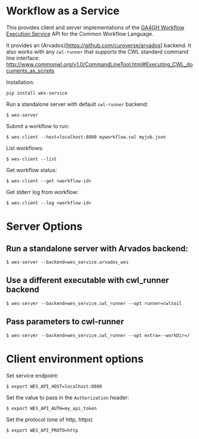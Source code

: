 # Workflow as a Service

This provides client and server implementations of the [GA4GH Workflow
Execution Service](https://github.com/ga4gh/workflow-execution-schemas) API for
the Common Workflow Language.

It provides an (Arvados)[https://github.com/curoverse/arvados] backend.  It
also works with any `cwl-runner` that supports the CWL standard command line
interface: http://www.commonwl.org/v1.0/CommandLineTool.html#Executing_CWL_documents_as_scripts

Installation:

```
pip install wes-service
```

Run a standalone server with default `cwl-runner` backend:

```
$ wes-server
```

Submit a workflow to run:

```
$ wes-client --host=localhost:8080 myworkflow.cwl myjob.json
```

List workflows:

```
$ wes-client --list
```

Get workflow status:

```
$ wes-client --get <workflow-id>
```

Get stderr log from workflow:

```
$ wes-client --log <workflow-id>
```

# Server Options

## Run a standalone server with Arvados backend:

```
$ wes-server --backend=wes_service.arvados_wes
```

## Use a different executable with cwl_runner backend

```
$ wes-server --backend=wes_service.cwl_runner --opt runner=cwltoil
```

## Pass parameters to cwl-runner

```
$ wes-server --backend=wes_service.cwl_runner --opt extra=--workDir=/
```

# Client environment options

Set service endpoint:

```
$ export WES_API_HOST=localhost:8080
```

Set the value to pass in the `Authorization` header:

```
$ export WES_API_AUTH=my_api_token
```

Set the protocol (one of http, https)

```
$ export WES_API_PROTO=http
```
